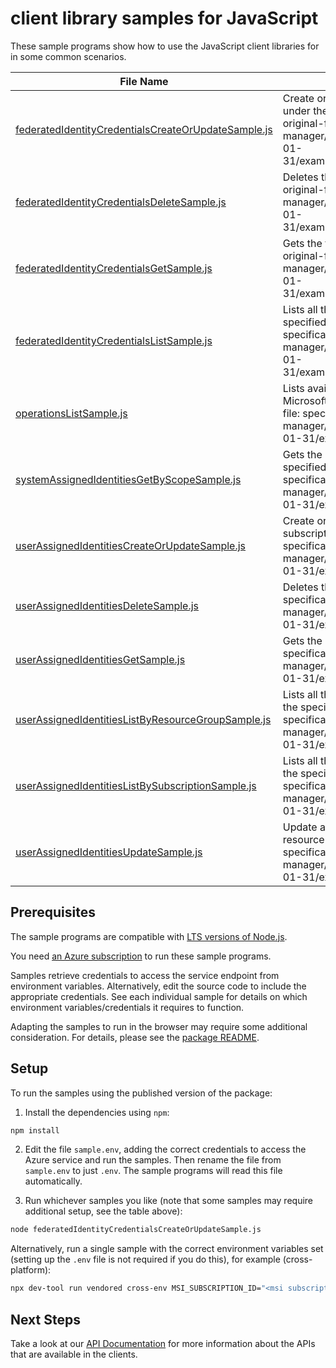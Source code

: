 # client library samples for JavaScript

These sample programs show how to use the JavaScript client libraries for in some common scenarios.

| **File Name**                                                                                           | **Description**                                                                                                                                                                                                                                 |
| ------------------------------------------------------------------------------------------------------- | ----------------------------------------------------------------------------------------------------------------------------------------------------------------------------------------------------------------------------------------------- |
| [federatedIdentityCredentialsCreateOrUpdateSample.js][federatedidentitycredentialscreateorupdatesample] | Create or update a federated identity credential under the specified user assigned identity. x-ms-original-file: specification/msi/resource-manager/Microsoft.ManagedIdentity/stable/2023-01-31/examples/FederatedIdentityCredentialCreate.json |
| [federatedIdentityCredentialsDeleteSample.js][federatedidentitycredentialsdeletesample]                 | Deletes the federated identity credential. x-ms-original-file: specification/msi/resource-manager/Microsoft.ManagedIdentity/stable/2023-01-31/examples/FederatedIdentityCredentialDelete.json                                                   |
| [federatedIdentityCredentialsGetSample.js][federatedidentitycredentialsgetsample]                       | Gets the federated identity credential. x-ms-original-file: specification/msi/resource-manager/Microsoft.ManagedIdentity/stable/2023-01-31/examples/FederatedIdentityCredentialGet.json                                                         |
| [federatedIdentityCredentialsListSample.js][federatedidentitycredentialslistsample]                     | Lists all the federated identity credentials under the specified user assigned identity. x-ms-original-file: specification/msi/resource-manager/Microsoft.ManagedIdentity/stable/2023-01-31/examples/FederatedIdentityCredentialList.json       |
| [operationsListSample.js][operationslistsample]                                                         | Lists available operations for the Microsoft.ManagedIdentity provider x-ms-original-file: specification/msi/resource-manager/Microsoft.ManagedIdentity/stable/2023-01-31/examples/MsiOperationsList.json                                        |
| [systemAssignedIdentitiesGetByScopeSample.js][systemassignedidentitiesgetbyscopesample]                 | Gets the systemAssignedIdentity available under the specified RP scope. x-ms-original-file: specification/msi/resource-manager/Microsoft.ManagedIdentity/stable/2023-01-31/examples/SystemAssignedIdentityGet.json                              |
| [userAssignedIdentitiesCreateOrUpdateSample.js][userassignedidentitiescreateorupdatesample]             | Create or update an identity in the specified subscription and resource group. x-ms-original-file: specification/msi/resource-manager/Microsoft.ManagedIdentity/stable/2023-01-31/examples/IdentityCreate.json                                  |
| [userAssignedIdentitiesDeleteSample.js][userassignedidentitiesdeletesample]                             | Deletes the identity. x-ms-original-file: specification/msi/resource-manager/Microsoft.ManagedIdentity/stable/2023-01-31/examples/IdentityDelete.json                                                                                           |
| [userAssignedIdentitiesGetSample.js][userassignedidentitiesgetsample]                                   | Gets the identity. x-ms-original-file: specification/msi/resource-manager/Microsoft.ManagedIdentity/stable/2023-01-31/examples/IdentityGet.json                                                                                                 |
| [userAssignedIdentitiesListByResourceGroupSample.js][userassignedidentitieslistbyresourcegroupsample]   | Lists all the userAssignedIdentities available under the specified ResourceGroup. x-ms-original-file: specification/msi/resource-manager/Microsoft.ManagedIdentity/stable/2023-01-31/examples/IdentityListByResourceGroup.json                  |
| [userAssignedIdentitiesListBySubscriptionSample.js][userassignedidentitieslistbysubscriptionsample]     | Lists all the userAssignedIdentities available under the specified subscription. x-ms-original-file: specification/msi/resource-manager/Microsoft.ManagedIdentity/stable/2023-01-31/examples/IdentityListBySubscription.json                    |
| [userAssignedIdentitiesUpdateSample.js][userassignedidentitiesupdatesample]                             | Update an identity in the specified subscription and resource group. x-ms-original-file: specification/msi/resource-manager/Microsoft.ManagedIdentity/stable/2023-01-31/examples/IdentityUpdate.json                                            |

## Prerequisites

The sample programs are compatible with [LTS versions of Node.js](https://github.com/nodejs/release#release-schedule).

You need [an Azure subscription][freesub] to run these sample programs.

Samples retrieve credentials to access the service endpoint from environment variables. Alternatively, edit the source code to include the appropriate credentials. See each individual sample for details on which environment variables/credentials it requires to function.

Adapting the samples to run in the browser may require some additional consideration. For details, please see the [package README][package].

## Setup

To run the samples using the published version of the package:

1. Install the dependencies using `npm`:

```bash
npm install
```

2. Edit the file `sample.env`, adding the correct credentials to access the Azure service and run the samples. Then rename the file from `sample.env` to just `.env`. The sample programs will read this file automatically.

3. Run whichever samples you like (note that some samples may require additional setup, see the table above):

```bash
node federatedIdentityCredentialsCreateOrUpdateSample.js
```

Alternatively, run a single sample with the correct environment variables set (setting up the `.env` file is not required if you do this), for example (cross-platform):

```bash
npx dev-tool run vendored cross-env MSI_SUBSCRIPTION_ID="<msi subscription id>" MSI_RESOURCE_GROUP="<msi resource group>" node federatedIdentityCredentialsCreateOrUpdateSample.js
```

## Next Steps

Take a look at our [API Documentation][apiref] for more information about the APIs that are available in the clients.

[federatedidentitycredentialscreateorupdatesample]: https://github.com/Azure/azure-sdk-for-js/blob/main/sdk/msi/arm-msi/samples/v2/javascript/federatedIdentityCredentialsCreateOrUpdateSample.js
[federatedidentitycredentialsdeletesample]: https://github.com/Azure/azure-sdk-for-js/blob/main/sdk/msi/arm-msi/samples/v2/javascript/federatedIdentityCredentialsDeleteSample.js
[federatedidentitycredentialsgetsample]: https://github.com/Azure/azure-sdk-for-js/blob/main/sdk/msi/arm-msi/samples/v2/javascript/federatedIdentityCredentialsGetSample.js
[federatedidentitycredentialslistsample]: https://github.com/Azure/azure-sdk-for-js/blob/main/sdk/msi/arm-msi/samples/v2/javascript/federatedIdentityCredentialsListSample.js
[operationslistsample]: https://github.com/Azure/azure-sdk-for-js/blob/main/sdk/msi/arm-msi/samples/v2/javascript/operationsListSample.js
[systemassignedidentitiesgetbyscopesample]: https://github.com/Azure/azure-sdk-for-js/blob/main/sdk/msi/arm-msi/samples/v2/javascript/systemAssignedIdentitiesGetByScopeSample.js
[userassignedidentitiescreateorupdatesample]: https://github.com/Azure/azure-sdk-for-js/blob/main/sdk/msi/arm-msi/samples/v2/javascript/userAssignedIdentitiesCreateOrUpdateSample.js
[userassignedidentitiesdeletesample]: https://github.com/Azure/azure-sdk-for-js/blob/main/sdk/msi/arm-msi/samples/v2/javascript/userAssignedIdentitiesDeleteSample.js
[userassignedidentitiesgetsample]: https://github.com/Azure/azure-sdk-for-js/blob/main/sdk/msi/arm-msi/samples/v2/javascript/userAssignedIdentitiesGetSample.js
[userassignedidentitieslistbyresourcegroupsample]: https://github.com/Azure/azure-sdk-for-js/blob/main/sdk/msi/arm-msi/samples/v2/javascript/userAssignedIdentitiesListByResourceGroupSample.js
[userassignedidentitieslistbysubscriptionsample]: https://github.com/Azure/azure-sdk-for-js/blob/main/sdk/msi/arm-msi/samples/v2/javascript/userAssignedIdentitiesListBySubscriptionSample.js
[userassignedidentitiesupdatesample]: https://github.com/Azure/azure-sdk-for-js/blob/main/sdk/msi/arm-msi/samples/v2/javascript/userAssignedIdentitiesUpdateSample.js
[apiref]: https://docs.microsoft.com/javascript/api/@azure/arm-msi?view=azure-node-preview
[freesub]: https://azure.microsoft.com/free/
[package]: https://github.com/Azure/azure-sdk-for-js/tree/main/sdk/msi/arm-msi/README.md
